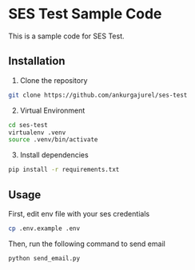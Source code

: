 # SES Test Sample Code

This is a sample code for SES Test.

## Installation

1. Clone the repository

```bash
git clone https://github.com/ankurgajurel/ses-test
```

2. Virtual Environment

```bash
cd ses-test
virtualenv .venv
source .venv/bin/activate
```

3. Install dependencies

```bash
pip install -r requirements.txt
```

## Usage

First, edit env file with your ses credentials
```bash
cp .env.example .env
```

Then, run the following command to send email
```bash
python send_email.py
```
